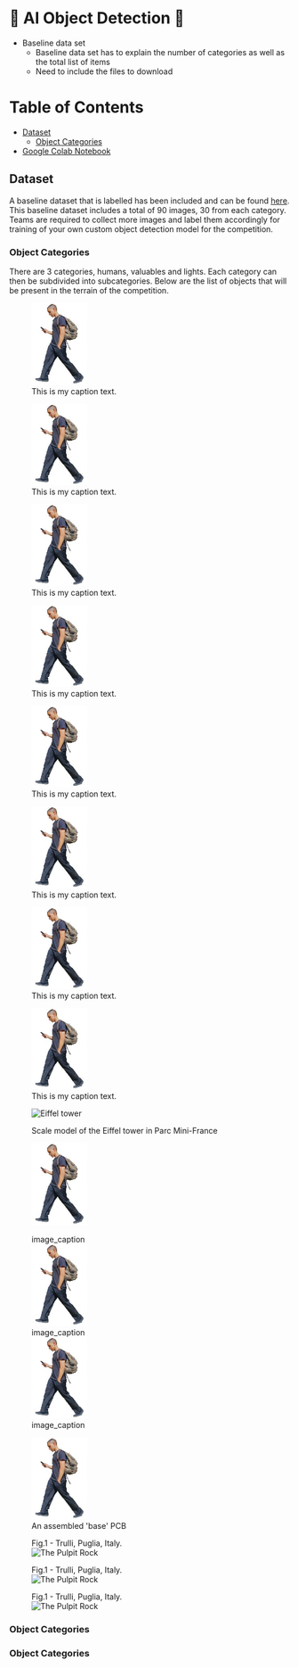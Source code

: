 # :robot: AI Object Detection :robot:
* Baseline data set
    * Baseline data set has to explain the number of categories as well as the total list of items
    * Need to include the files to download 


# Table of Contents
* [Dataset](#chapter1)
    * [Object Categories](#chapter1.1)
* [Google Colab Notebook](custom-yolov5-object-detection.ipynb)


## Dataset <a id="chapter1"></a>

A baseline dataset that is labelled has been included and can be found [here](/data). This baseline dataset includes a total of 90 images, 30 from each category. Teams are required to collect more images and label them accordingly for training of your own custom object detection model for the competition. 

### Object Categories <a id="chapter1.1"></a>

There are 3 categories, humans, valuables and lights. Each category can then be subdivided into subcategories. Below are the list of objects that will be present in the terrain of the competition. 

<p float="middle">
  <figure>
    <img src="/data/images/human1.jpg" width="100" />
    <figcaption>This is my caption text.</figcaption>
  </figure>
  <figure>
    <img src="/data/images/human1.jpg" width="100" />
    <figcaption>This is my caption text.</figcaption>
  </figure>
  <figure>
    <img src="/data/images/human1.jpg" width="100" />
    <figcaption>This is my caption text.</figcaption>
  </figure>
  <figure>
    <img src="/data/images/human1.jpg" width="100" />
    <figcaption>This is my caption text.</figcaption>
  </figure>
</p>

<p float="middle">
  <figure>
    <img src="/data/images/human1.jpg" width="100" />
    <figcaption>This is my caption text.</figcaption>
  </figure>
  <figure>
    <img src="/data/images/human1.jpg" width="100" />
    <figcaption>This is my caption text.</figcaption>
  </figure>
  <figure>
    <img src="/data/images/human1.jpg" width="100" />
    <figcaption>This is my caption text.</figcaption>
  </figure>
  <figure>
    <img src="/data/images/human1.jpg" width="100" />
    <figcaption>This is my caption text.</figcaption>
  </figure>
</p>

<figure>
  <p><img src="eiffel.jpg"
    width="136" height="200"
    alt="Eiffel tower">
  <figcaption>Scale model of the
    Eiffel tower in
    Parc Mini-France</figcaption>
</figure>

<figure>
  <p float="middle">
    <img src="/data/images/human1.jpg" width="100" />
    <figcaption>image_caption</figcaption>
    <img src="/data/images/human1.jpg" width="100" />
    <figcaption>image_caption</figcaption>
    <img src="/data/images/human1.jpg" width="100" />
    <figcaption>image_caption</figcaption>
  </p>
</figure>

<figure class="inline end" markdown>
  <img src="/data/images/human1.jpg" width="100" />
  <figcaption>An assembled 'base' PCB</figcaption>
</figure>

<div class="row">
    <figure>
        <figcaption>Fig.1 - Trulli, Puglia, Italy.</figcaption>
        <img src="https://www.w3schools.com/tags/img_pulpit.jpg" alt="The Pulpit Rock" width="304" height="228">
    </figure>
    <figure>
        <figcaption>Fig.1 - Trulli, Puglia, Italy.</figcaption>
        <img src="https://www.w3schools.com/tags/img_pulpit.jpg" alt="The Pulpit Rock" width="304" height="228">
    </figure>
    <figure>
        <figcaption>Fig.1 - Trulli, Puglia, Italy.</figcaption>
        <img src="https://www.w3schools.com/tags/img_pulpit.jpg" alt="The Pulpit Rock" width="304" height="228">
    </figure>
</div>


### Object Categories <a id="chapter1.1"></a>

### Object Categories <a id="chapter1.1"></a>




